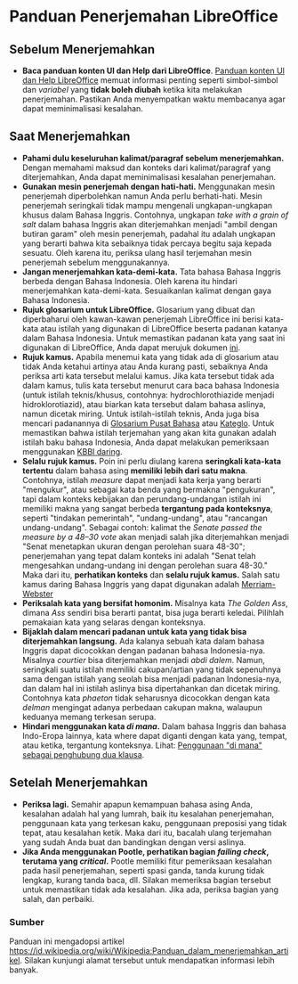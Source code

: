 # Panduan Penerjemahan LibreOffice

## Sebelum Menerjemahkan
- **Baca panduan konten UI dan Help dari LibreOffice**. [Panduan konten UI dan Help LibreOffice](https://wiki.documentfoundation.org/UI_and_Help_files_Content_Guide) memuat informasi penting seperti simbol-simbol dan _variabel_ yang **tidak boleh diubah** ketika kita melakukan penerjemahan. Pastikan Anda menyempatkan waktu membacanya agar dapat meminimalisasi kesalahan.  

## Saat Menerjemahkan
- **Pahami dulu keseluruhan kalimat/paragraf sebelum menerjemahkan.** Dengan memahami maksud dan konteks dari kalimat/paragraf yang diterjemahkan, Anda dapat meminimalisasi kesalahan penerjemahan.  
- **Gunakan mesin penerjemah dengan hati-hati.** Menggunakan mesin penerjemah diperbolehkan namun Anda perlu berhati-hati. Mesin penerjemah seringkali tidak mampu mengenali ungkapan-ungkapan khusus dalam Bahasa Inggris. Contohnya, ungkapan _take with a grain of salt_ dalam bahasa Inggris akan diterjemahkan menjadi "ambil dengan butiran garam" oleh mesin penerjemah, padahal itu adalah ungkapan yang berarti bahwa kita sebaiknya tidak percaya begitu saja kepada sesuatu. Oleh karena itu, periksa ulang hasil terjemahan mesin penerjemah sebelum menggunakannya.
- **Jangan menerjemahkan kata-demi-kata.** Tata bahasa Bahasa Inggris berbeda dengan Bahasa Indonesia. Oleh karena itu hindari menerjemahkan kata-demi-kata. Sesuaikanlan kalimat dengan gaya Bahasa Indonesia.
- **Rujuk glosarium untuk LibreOffice.** Glosarium yang dibuat dan diperbaharui oleh kawan-kawan penerjemah LibreOffice ini berisi kata-kata atau istilah yang digunakan di LibreOffice beserta padanan katanya dalam Bahasa Indonesia. Untuk memastikan padanan kata yang saat ini digunakan di LibreOffice, Anda dapat merujuk dokumen [ini](https://github.com/anachmad/libreoffice-trans-id/blob/master/glosarium.txt).
- **Rujuk kamus.** Apabila menemui kata yang tidak ada di glosarium atau tidak Anda ketahui artinya atau Anda kurang pasti, sebaiknya Anda periksa arti kata tersebut melalui kamus. Jika kata tersebut tidak ada dalam kamus, tulis kata tersebut menurut cara baca bahasa Indonesia (untuk istilah teknis/khusus, contohnya: hydrochlorothiazide menjadi hidroklorotiazid), atau biarkan kata tersebut dalam bahasa aslinya, namun dicetak miring. Untuk istilah-istilah teknis, Anda juga bisa mencari padanannya di [Glosarium Pusat Bahasa](http://118.98.223.79/glosarium/index.php?gloss_asing=hall&gloss_indonesia=&jenis=exact&Bidang=all&infocmd=Cari) atau [Kateglo](http://kateglo.com). Untuk memastikan bahwa istilah terjemahan yang akan kita gunakan adalah istilah baku bahasa Indonesia, Anda dapat melakukan pemeriksaan menggunakan [KBBI daring](https://kbbi.kemdikbud.go.id/).
- **Selalu rujuk kamus.** Poin ini perlu diulang karena **seringkali kata-kata tertentu** dalam bahasa asing **memiliki lebih dari satu makna**. Contohnya, istilah _measure_ dapat menjadi kata kerja yang berarti "mengukur", atau sebagai kata benda yang bermakna "pengukuran", tapi dalam konteks kebijakan dan perundang-undangan istilah ini memiliki makna yang sangat berbeda **tergantung pada konteksnya**, seperti "tindakan pemerintah", "undang-undang", atau "rancangan undang-undang". Sebagai contoh: kalimat the _Senate passed the measure by a 48–30 vote_ akan menjadi salah jika diterjemahkan menjadi "Senat menetapkan ukuran dengan perolehan suara 48-30"; penerjemahan yang tepat dalam konteks ini adalah "Senat telah mengesahkan undang-undang ini dengan perolehan suara 48-30." Maka dari itu, **perhatikan konteks** dan **selalu rujuk kamus.** Salah satu kamus daring Bahasa Inggris yang dapat digunakan adalah [Merriam-Webster](https://www.merriam-webster.com/)
- **Periksalah kata yang bersifat homonim.** Misalnya kata _The Golden Ass_, dimana _Ass_ sendiri bisa berarti pantat, bisa juga berarti keledai. Pilihlah pemakaian kata yang selaras dengan konteksnya.
- **Bijaklah dalam mencari padanan untuk kata yang tidak bisa diterjemahkan langsung.** Ada kalanya sebuah kata dalam bahasa Inggris dapat dicocokkan dengan padanan bahasa Indonesia-nya. Misalnya _courtier_ bisa diterjemahkan menjadi _abdi dalem_. Namun, seringkali suatu istilah memiliki cakupan/artian yang tidak sepenuhnya sama dengan istilah yang seolah bisa menjadi padanan Indonesia-nya, dan dalam hal ini istilah aslinya bisa dipertahankan dan dicetak miring. Contohnya kata _phaeton_ tidak seharusnya dicocokkan dengan kata _delman_ mengingat adanya perbedaan cakupan makna, walaupun keduanya memang terkesan serupa.
- **Hindari menggunakan kata _di mana_.** Dalam bahasa Inggris dan bahasa Indo-Eropa lainnya, kata where dapat diganti dengan kata yang, tempat, atau ketika, tergantung konteksnya. Lihat: [Penggunaan "di mana" sebagai penghubung dua klausa](https://id.wikipedia.org/wiki/Wikipedia:Pedoman_ejaan_dan_penulisan_kata#Penggunaan_%22di_mana%22_sebagai_penghubung_dua_klausa).
## Setelah Menerjemahkan
- **Periksa lagi.** Semahir apapun kemampuan bahasa asing Anda, kesalahan adalah hal yang lumrah, baik itu kesalahan penerjemahan, penggunaan kata yang terkesan kaku, penggunaan preposisi yang tidak tepat, atau kesalahan ketik. Maka dari itu, bacalah ulang terjemahan yang sudah Anda buat dan bandingkan dengan versi aslinya.
- **Jika Anda menggunakan Pootle, perhatikan bagian _failing check_, terutama yang _critical_.** Pootle memiliki fitur pemeriksaan kesalahan pada hasil penerjemahan, seperti spasi ganda, tanda kurung tidak lengkap, kurang tanda baca, dll. Silakan memeriksa bagian tersebut untuk memastikan tidak ada kesalahan. Jika ada, periksa bagian yang salah, dan perbaiki.
### Sumber
Panduan ini mengadopsi artikel https://id.wikipedia.org/wiki/Wikipedia:Panduan_dalam_menerjemahkan_artikel. Silakan kunjungi alamat tersebut untuk mendapatkan informasi lebih banyak.
